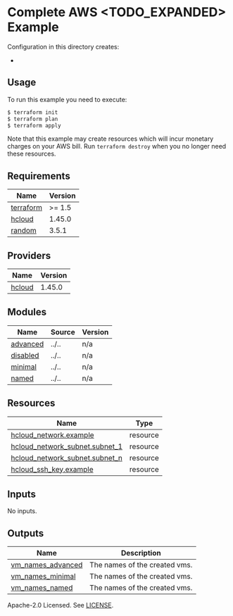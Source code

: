 # Complete AWS <TODO_EXPANDED> Example

Configuration in this directory creates:

- <XXX>

## Usage

To run this example you need to execute:

```bash
$ terraform init
$ terraform plan
$ terraform apply
```

Note that this example may create resources which will incur monetary charges on your AWS bill. Run `terraform destroy` when you no longer need these resources.

<!-- BEGINNING OF PRE-COMMIT-TERRAFORM DOCS HOOK -->
## Requirements

| Name | Version |
|------|---------|
| <a name="requirement_terraform"></a> [terraform](#requirement\_terraform) | >= 1.5 |
| <a name="requirement_hcloud"></a> [hcloud](#requirement\_hcloud) | 1.45.0 |
| <a name="requirement_random"></a> [random](#requirement\_random) | 3.5.1 |

## Providers

| Name | Version |
|------|---------|
| <a name="provider_hcloud"></a> [hcloud](#provider\_hcloud) | 1.45.0 |

## Modules

| Name | Source | Version |
|------|--------|---------|
| <a name="module_advanced"></a> [advanced](#module\_advanced) | ../.. | n/a |
| <a name="module_disabled"></a> [disabled](#module\_disabled) | ../.. | n/a |
| <a name="module_minimal"></a> [minimal](#module\_minimal) | ../.. | n/a |
| <a name="module_named"></a> [named](#module\_named) | ../.. | n/a |

## Resources

| Name | Type |
|------|------|
| [hcloud_network.example](https://registry.terraform.io/providers/hetznercloud/hcloud/1.45.0/docs/resources/network) | resource |
| [hcloud_network_subnet.subnet_1](https://registry.terraform.io/providers/hetznercloud/hcloud/1.45.0/docs/resources/network_subnet) | resource |
| [hcloud_network_subnet.subnet_n](https://registry.terraform.io/providers/hetznercloud/hcloud/1.45.0/docs/resources/network_subnet) | resource |
| [hcloud_ssh_key.example](https://registry.terraform.io/providers/hetznercloud/hcloud/1.45.0/docs/resources/ssh_key) | resource |

## Inputs

No inputs.

## Outputs

| Name | Description |
|------|-------------|
| <a name="output_vm_names_advanced"></a> [vm\_names\_advanced](#output\_vm\_names\_advanced) | The names of the created vms. |
| <a name="output_vm_names_minimal"></a> [vm\_names\_minimal](#output\_vm\_names\_minimal) | The names of the created vms. |
| <a name="output_vm_names_named"></a> [vm\_names\_named](#output\_vm\_names\_named) | The names of the created vms. |
<!-- END OF PRE-COMMIT-TERRAFORM DOCS HOOK -->

Apache-2.0 Licensed. See [LICENSE](https://github.com/clowdhaus/terraform-aws-<TODO>/blob/main/LICENSE).

